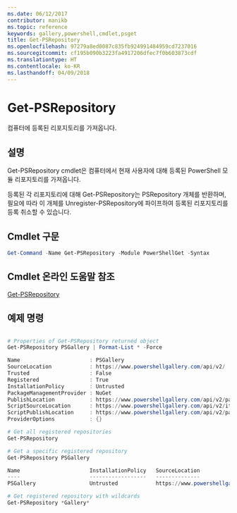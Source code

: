 ```yaml
---
ms.date: 06/12/2017
contributor: manikb
ms.topic: reference
keywords: gallery,powershell,cmdlet,psget
title: Get-PSRepository
ms.openlocfilehash: 97279a8ed0087c835fb924991484959cd7237016
ms.sourcegitcommit: cf195b090b3223fa4917206dfec7f0b603873cdf
ms.translationtype: HT
ms.contentlocale: ko-KR
ms.lasthandoff: 04/09/2018
---
```

# <a name="get-psrepository"></a>Get-PSRepository

컴퓨터에 등록된 리포지토리를 가져옵니다.

## <a name="description"></a>설명

Get-PSRepository cmdlet은 컴퓨터에서 현재 사용자에 대해 등록된 PowerShell 모듈 리포지토리를 가져옵니다.

등록된 각 리포지토리에 대해 Get-PSRepository는 PSRepository 개체를 반환하며, 필요에 따라 이 개체를 Unregister-PSRepository에 파이프하여 등록된 리포지토리를 등록 취소할 수 있습니다.

## <a name="cmdlet-syntax"></a>Cmdlet 구문
```powershell
Get-Command -Name Get-PSRepository -Module PowerShellGet -Syntax
```

## <a name="cmdlet-online-help-reference"></a>Cmdlet 온라인 도움말 참조

[Get-PSRepository](http://go.microsoft.com/fwlink/?LinkID=517127)

## <a name="example-commands"></a>예제 명령

```powershell

# Properties of Get-PSRepository returned object
Get-PSRepository PSGallery | Format-List * -Force

Name                      : PSGallery
SourceLocation            : https://www.powershellgallery.com/api/v2/
Trusted                   : False
Registered                : True
InstallationPolicy        : Untrusted
PackageManagementProvider : NuGet
PublishLocation           : https://www.powershellgallery.com/api/v2/package/
ScriptSourceLocation      : https://www.powershellgallery.com/api/v2/items/psscript/
ScriptPublishLocation     : https://www.powershellgallery.com/api/v2/package/
ProviderOptions           : {}

# Get all registered repositories
Get-PSRepository

# Get a specific registered repository
Get-PSRepository PSGallery

Name                      InstallationPolicy   SourceLocation
----                      ------------------   --------------
PSGallery                 Untrusted            https://www.powershellgallery.com/api/v2/

# Get registered repository with wildcards
Get-PSRepository *Gallery*

```